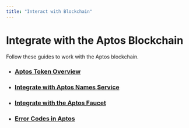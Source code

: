 ```yaml
---
title: "Interact with Blockchain"
---
```


# Integrate with the Aptos Blockchain

Follow these guides to work with the Aptos blockchain.

- ### [Aptos Token Overview](../guides/nfts/aptos-token-overview.md)
- ### [Integrate with Aptos Names Service](aptos-name-service-package.md)
- ### [Integrate with the Aptos Faucet](../guides/system-integrators-guide.md#integrating-with-the-faucet)
- ### [Error Codes in Aptos](../reference/error-codes.md)
